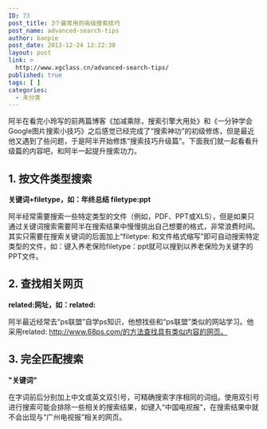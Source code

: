 ```yaml
---
ID: 73
post_title: 3个最常用的高级搜索技巧
post_name: advanced-search-tips
author: banpie
post_date: 2013-12-24 12:22:30
layout: post
link: >
  http://www.xgclass.cn/advanced-search-tips/
published: true
tags: [ ]
categories:
  - 未分类
---
```

阿半在看完小玲写的前两篇博客《加减乘除，搜索引擎大用处》和《一分钟学会Google图片搜索小技巧》之后感觉已经完成了“搜索神功”的初级修炼，但是最近他又遇到了些问题，于是阿半开始修炼“搜索技巧升级篇”。下面我们就一起看看升级篇的内容吧，和阿半一起提升搜索功力。

## 1\. 按文件类型搜索

**关键词+filetype，如：年终总结 filetype:ppt**

阿半经常需要搜索一些特定类型的文件（例如，PDF、PPT或XLS），但是如果只通过关键词搜索需要阿半在搜索结果中慢慢挑出自己想要的格式，非常浪费时间。其实只需要在搜索关键词的后面加上“filetype: 和文件格式缩写”即可自动搜索特定类型的文件，如：键入养老保险filetype：ppt就可以搜到以养老保险为关键字的PPT文件。

## 2\. 查找相关网页

**related:网址，如：related:**

阿半最近经常去“ps联盟”自学ps知识，他想找些和“ps联盟”类似的网站学习。他采用related: http://www.68ps.com/的方法查找具有类似内容的网页。

## 3\. 完全匹配搜索

**"关键词"**

在字词前后分别加上中文或英文双引号，可精确搜索字序相同的词组。使用双引号进行搜索可能会排除一些相关的搜索结果，如键入“中国电视报”，在搜索结果中就不会出现与“广州电视报”相关的网页。